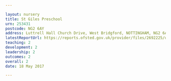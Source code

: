 ```yaml
---

layout: nursery
title: St Giles Preschool
urn: 253431
postcode: NG2 6AY
address: Luttrell Hall Church Drive, West Bridgford, NOTTINGHAM, NG2 6AY
latestReportUrl: https://reports.ofsted.gov.uk/provider/files/2692225/urn/253431.pdf
teaching: 2
development: 2
leadership: 2
outcomes: 2
overall: 2
date: 18 May 2017

---
```

